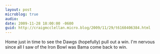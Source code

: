 ```yaml
---
layout: post
microblog: true
audio: 
date: 2009-11-28 18:00:00 -0600
guid: http://craigmcclellan.micro.blog/2009/11/29/t6160406384.html
---
```

Home just in time to see the Dawgs (hopefully) pull out a win. I'm nervous since all I saw of the Iron Bowl was Bama come back to win.
